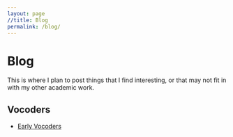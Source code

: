```yaml
---
layout: page
//title: Blog
permalink: /blog/
---
```


# Blog

This is where I plan to post things that I find interesting, or that may not fit in with my other academic work.

## Vocoders

- [Early Vocoders](/blog/vocoders_part_1.md)
